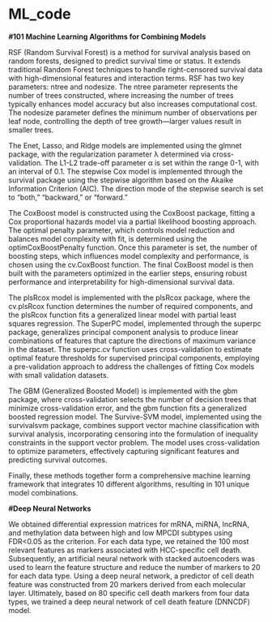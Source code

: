 # ML_code
**#101 Machine Learning Algorithms for Combining Models**

RSF (Random Survival Forest) is a method for survival analysis based on random forests, designed to predict survival time or status. It extends traditional Random Forest techniques to handle right-censored survival data with high-dimensional features and interaction terms. RSF has two key parameters: ntree and nodesize. The ntree parameter represents the number of trees constructed, where increasing the number of trees typically enhances model accuracy but also increases computational cost. The nodesize parameter defines the minimum number of observations per leaf node, controlling the depth of tree growth—larger values result in smaller trees.

The Enet, Lasso, and Ridge models are implemented using the glmnet package, with the regularization parameter λ determined via cross-validation. The L1-L2 trade-off parameter α is set within the range 0-1, with an interval of 0.1. The stepwise Cox model is implemented through the survival package using the stepwise algorithm based on the Akaike Information Criterion (AIC). The direction mode of the stepwise search is set to “both,” “backward,” or “forward.”

The CoxBoost model is constructed using the CoxBoost package, fitting a Cox proportional hazards model via a partial likelihood boosting approach. The optimal penalty parameter, which controls model reduction and balances model complexity with fit, is determined using the optimCoxBoostPenalty function. Once this parameter is set, the number of boosting steps, which influences model complexity and performance, is chosen using the cv.CoxBoost function. The final CoxBoost model is then built with the parameters optimized in the earlier steps, ensuring robust performance and interpretability for high-dimensional survival data.

The plsRcox model is implemented with the plsRcox package, where the cv.plsRcox function determines the number of required components, and the plsRcox function fits a generalized linear model with partial least squares regression. The SuperPC model, implemented through the superpc package, generalizes principal component analysis to produce linear combinations of features that capture the directions of maximum variance in the dataset. The superpc.cv function uses cross-validation to estimate optimal feature thresholds for supervised principal components, employing a pre-validation approach to address the challenges of fitting Cox models with small validation datasets.

The GBM (Generalized Boosted Model) is implemented with the gbm package, where cross-validation selects the number of decision trees that minimize cross-validation error, and the gbm function fits a generalized boosted regression model. The Survive-SVM model, implemented using the survivalsvm package, combines support vector machine classification with survival analysis, incorporating censoring into the formulation of inequality constraints in the support vector problem. The model uses cross-validation to optimize parameters, effectively capturing significant features and predicting survival outcomes.

Finally, these methods together form a comprehensive machine learning framework that integrates 10 different algorithms, resulting in 101 unique model combinations.

**#Deep Neural Networks**

We obtained differential expression matrices for mRNA, miRNA, lncRNA, and methylation data between high and low MPCDI subtypes using FDR<0.05 as the criterion. For each data type, we retained the 100 most relevant features as markers associated with HCC-specific cell death. Subsequently, an artificial neural network with stacked autoencoders was used to learn the feature structure and reduce the number of markers to 20 for each data type. Using a deep neural network, a predictor of cell death feature was constructed from 20 markers derived from each molecular layer. Ultimately, based on 80 specific cell death markers from four data types, we trained a deep neural network of cell death feature (DNNCDF) model.
